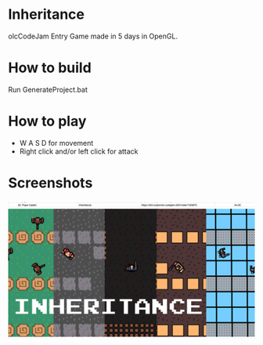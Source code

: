 # Inheritance
olcCodeJam Entry
Game made in 5 days in OpenGL.

# How to build
Run GenerateProject.bat

# How to play
- W A S D for movement
- Right click and/or left click for attack

# Screenshots
![Scor](Screenshots/Scor.png)
![Banner](Screenshots/Banner.png)

